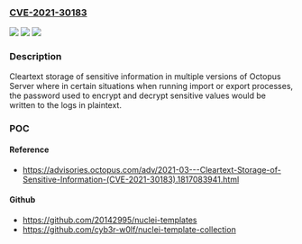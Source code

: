 ### [CVE-2021-30183](https://cve.mitre.org/cgi-bin/cvename.cgi?name=CVE-2021-30183)
![](https://img.shields.io/static/v1?label=Product&message=n%2Fa&color=blue)
![](https://img.shields.io/static/v1?label=Version&message=n%2Fa&color=blue)
![](https://img.shields.io/static/v1?label=Vulnerability&message=n%2Fa&color=brighgreen)

### Description

Cleartext storage of sensitive information in multiple versions of Octopus Server where in certain situations when running import or export processes, the password used to encrypt and decrypt sensitive values would be written to the logs in plaintext.

### POC

#### Reference
- https://advisories.octopus.com/adv/2021-03---Cleartext-Storage-of-Sensitive-Information-(CVE-2021-30183).1817083941.html

#### Github
- https://github.com/20142995/nuclei-templates
- https://github.com/cyb3r-w0lf/nuclei-template-collection


